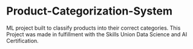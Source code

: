# Product-Categorization-System
ML project built to classify products into their correct categories. This Project was made in fulfillment with the Skills Union Data Science and AI Certification.
